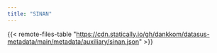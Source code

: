 ```yaml
---
title: "SINAN"
---
```


{{< remote-files-table "https://cdn.statically.io/gh/dankkom/datasus-metadata/main/metadata/auxiliary/sinan.json" >}}
